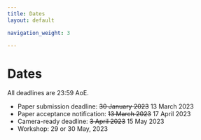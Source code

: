 ```yaml
---
title: Dates
layout: default

navigation_weight: 3

---
```


# Dates

All deadlines are 23:59 AoE.

- Paper submission deadline:                 ~~30 January 2023~~ 13 March 2023
- Paper acceptance notification:             ~~13 March 2023~~ 17 April 2023
- Camera-ready deadline:     ~~3 April 2023~~ 15 May 2023
- Workshop:                            29 or 30 May, 2023
